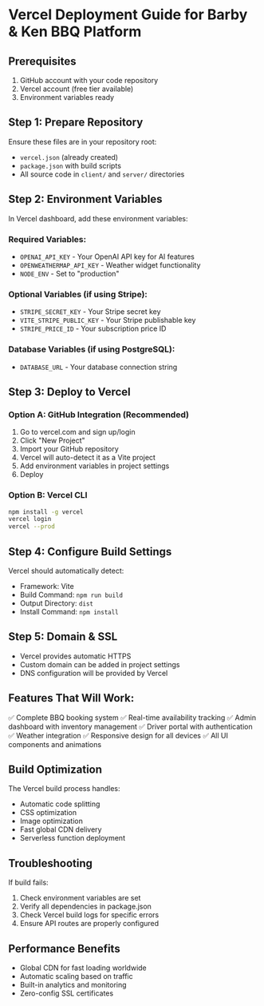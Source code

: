 # Vercel Deployment Guide for Barby & Ken BBQ Platform

## Prerequisites
1. GitHub account with your code repository
2. Vercel account (free tier available)
3. Environment variables ready

## Step 1: Prepare Repository
Ensure these files are in your repository root:
- `vercel.json` (already created)
- `package.json` with build scripts
- All source code in `client/` and `server/` directories

## Step 2: Environment Variables
In Vercel dashboard, add these environment variables:

### Required Variables:
- `OPENAI_API_KEY` - Your OpenAI API key for AI features
- `OPENWEATHERMAP_API_KEY` - Weather widget functionality
- `NODE_ENV` - Set to "production"

### Optional Variables (if using Stripe):
- `STRIPE_SECRET_KEY` - Your Stripe secret key
- `VITE_STRIPE_PUBLIC_KEY` - Your Stripe publishable key
- `STRIPE_PRICE_ID` - Your subscription price ID

### Database Variables (if using PostgreSQL):
- `DATABASE_URL` - Your database connection string

## Step 3: Deploy to Vercel

### Option A: GitHub Integration (Recommended)
1. Go to vercel.com and sign up/login
2. Click "New Project"
3. Import your GitHub repository
4. Vercel will auto-detect it as a Vite project
5. Add environment variables in project settings
6. Deploy

### Option B: Vercel CLI
```bash
npm install -g vercel
vercel login
vercel --prod
```

## Step 4: Configure Build Settings
Vercel should automatically detect:
- Framework: Vite
- Build Command: `npm run build`
- Output Directory: `dist`
- Install Command: `npm install`

## Step 5: Domain & SSL
- Vercel provides automatic HTTPS
- Custom domain can be added in project settings
- DNS configuration will be provided by Vercel

## Features That Will Work:
✅ Complete BBQ booking system
✅ Real-time availability tracking
✅ Admin dashboard with inventory management
✅ Driver portal with authentication
✅ Weather integration
✅ Responsive design for all devices
✅ All UI components and animations

## Build Optimization
The Vercel build process handles:
- Automatic code splitting
- CSS optimization
- Image optimization
- Fast global CDN delivery
- Serverless function deployment

## Troubleshooting
If build fails:
1. Check environment variables are set
2. Verify all dependencies in package.json
3. Check Vercel build logs for specific errors
4. Ensure API routes are properly configured

## Performance Benefits
- Global CDN for fast loading worldwide
- Automatic scaling based on traffic
- Built-in analytics and monitoring
- Zero-config SSL certificates